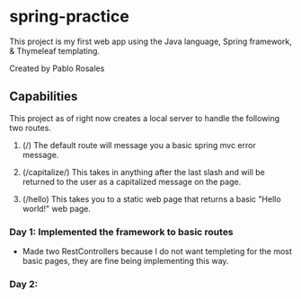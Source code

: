 # spring-practice
This project is my first web app using the Java language, Spring framework, & Thymeleaf templating.

Created by Pablo Rosales

## Capabilities
This project as of right now creates a local server to handle the following two routes.

1. (/) The default route will message you a basic spring mvc error message.

2. (/capitalize/) This takes in anything after the last slash and will be returned to the user as a capitalized message on the page.

3. (/hello) This takes you to a static web page that returns a basic "Hello world!" web page. 

### Day 1: Implemented the framework to basic routes
* Made two RestControllers because I do not want templeting for the most basic pages, they are fine being implementing this way.

### Day 2: